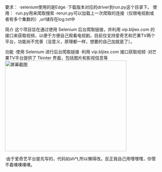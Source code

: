 要求：
·selenium使用的是Edge
·下载版本对应的driver到run.py这个目录下。
使用：
·run.py用来爬取搜索
·rerun.py可以加载上一次爬取的连接（仅限电视剧或者有多个集数的）,url储存在log.txt中

简介
这个项目旨在通过使用 Selenium 后台爬取链接，并利用 vip.bljiex.com 的接口来获取视频，以便于方便自己观看电视剧。目前仅支持爱奇艺和芒果TV两个平台，功能尚不完善（没意义，原理都一样，想要的自己加就是了）。

功能
·使用 Selenium 进行后台爬取链接
·利用 vip.bljiex.com 接口获取视频
·对芒果TV平台提供了 Tkinter 界面，包括图片和影视信息等
<img src="https://github.com/lannzyang/-my_tag/assets/150817172/c0c2e914-38c5-454e-a032-53beb2c0b126" alt="屏幕截图" width="400" height="300">


·由于爱奇艺平台是先写的，代码如sh*t,所以懒得改。反正我自己用嘿嘿嘿，你管不着噢噢噢噢。
